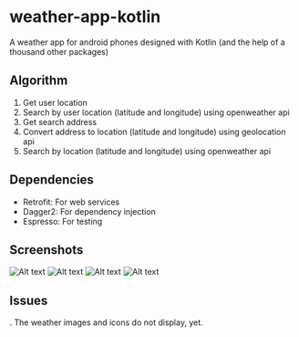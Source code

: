 # weather-app-kotlin
A weather app for android phones designed with Kotlin (and the help of a thousand other packages)

## Algorithm
1. Get user location
2. Search by user location (latitude and longitude) using openweather api
3. Get search address
4. Convert address to location (latitude and longitude) using geolocation api
5. Search by location (latitude and longitude) using openweather api

## Dependencies
- Retrofit: For web services
- Dagger2: For dependency injection
- Espresso: For testing

## Screenshots
![Alt text](/screenshots/splash_screen.png?raw=true "Splash Screen")
![Alt text](/screenshots/last_location.png?raw=true "Last Location")
![Alt text](/screenshots/location_search.png?raw=true "Location Search")
![Alt text](/screenshots/lagos.png?raw=true "Lagos")

## Issues
. The weather images and icons do not display, yet.
